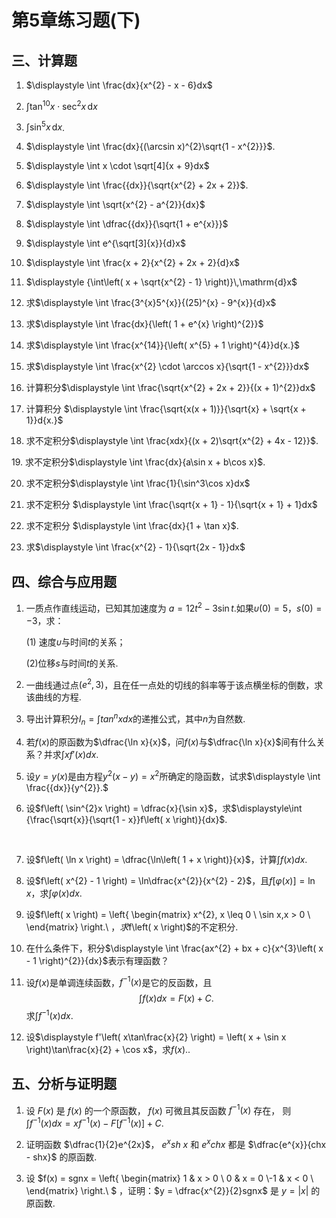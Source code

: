 # 第5章练习题(下)

## 三、计算题

1. $\displaystyle \int \frac{dx}{x^{2} - x - 6}dx$

   

2. $\displaystyle \int\tan^{10} x \cdot \sec^2x\, \mathrm{d}x$

   

3. $\displaystyle \int \sin^5 x\,\mathrm{d}x$.

   

4. $\displaystyle \int \frac{dx}{(\arcsin x)^{2}\sqrt{1 - x^{2}}}$.

   

5. $\displaystyle \int x \cdot \sqrt[4]{x + 9}dx$

   

6. $\displaystyle \int \frac{{dx}}{\sqrt{x^{2} + 2x + 2}}$.

   

7. $\displaystyle \int \sqrt{x^{2} - a^{2}}{dx}$

   

8. $\displaystyle \int \dfrac{{dx}}{\sqrt{1 + e^{x}}}$

   

9. $\displaystyle \int e^{\sqrt[3]{x}}{d}x$

   

10. $\displaystyle \int \frac{x + 2}{x^{2} + 2x + 2}{d}x$

    

11. $\displaystyle {\int\left( x + \sqrt{x^{2} - 1} \right)}\,\mathrm{d}x$

    

12. 求$\displaystyle \int \frac{3^{x}5^{x}}{(25)^{x} - 9^{x}}{d}x$

    

13. 求$\displaystyle \int \frac{dx}{\left( 1 + e^{x} \right)^{2}}$

    

14. 求$\displaystyle \int \frac{x^{14}}{\left( x^{5} + 1 \right)^{4}}d{x.}$

    

15. 求$\displaystyle \int \frac{x^{2} \cdot \arccos x}{\sqrt{1 - x^{2}}}dx$

    

16. 计算积分$\displaystyle \int \frac{\sqrt{x^{2} + 2x + 2}}{(x + 1)^{2}}dx$

    

17. 计算积分 $\displaystyle \int \frac{\sqrt{x(x + 1)}}{\sqrt{x} + \sqrt{x + 1}}d{x.}$

    

18. 求不定积分$\displaystyle \int \frac{xdx}{(x + 2)\sqrt{x^{2} + 4x - 12}}$.

    

19\. 求不定积分$\displaystyle \int \frac{dx}{a\sin x + b\cos x}$.



20. 求不定积分$\displaystyle \int \frac{1}{\sin^3\cos x}dx$

    

21. 求不定积分 $\displaystyle \int \frac{\sqrt{x + 1} - 1}{\sqrt{x + 1} + 1}dx$

    

22. 求不定积分 $\displaystyle \int \frac{dx}{1 + \tan x}$.

    

23. 求$\displaystyle \int \frac{x^{2} - 1}{\sqrt{2x - 1}}dx$

    

## 四、综合与应用题

1. 一质点作直线运动，已知其加速度为 $a = 12t^{2} - 3\sin t.$如果$\upsilon\left( 0 \right) = 5$，$s\left( 0 \right) = - 3$，求：

   (1) 速度$\upsilon$与时间$t$的关系；

   (2)位移$s$与时间$t$的关系.

   

2. 一曲线通过点$\left( e^{2},3 \right)$，且在任一点处的切线的斜率等于该点横坐标的倒数，求该曲线的方程.

   

3. 导出计算积分$I_{n} = \int {ta}n^{n}{xdx}$的递推公式，其中$n$为自然数.




4. 若$f\left( x \right)$的原函数为$\dfrac{\ln x}{x}$，问$f\left( x \right)$与$\dfrac{\ln x}{x}$间有什么关系？并求$\displaystyle\int {xf'\left( x \right)}{d}x$.

   

5. 设$y = y\left( x \right)$是由方程$y^{2}\left( x - y \right) = x^{2}$所确定的隐函数，试求$\displaystyle \int \frac{{dx}}{y^{2}}.$

   

6. 设$f\left( \sin^{2}x \right) = \dfrac{x}{\sin x}$，求$\displaystyle\int {\frac{\sqrt{x}}{\sqrt{1 - x}}f\left( x \right)}{dx}$.

   ​	

7. 设$f\left( \ln x \right) = \dfrac{\ln\left( 1 + x \right)}{x}$，计算$\displaystyle \int {f\left( x \right)}{dx}$.

   

8. 设$f\left( x^{2} - 1 \right) = \ln\dfrac{x^{2}}{x^{2} - 2}$，且$f\left\lbrack \varphi\left( x \right) \right\rbrack = \ln x$，求$\displaystyle \int {\varphi\left( x \right)}{dx}$.

   

9. 设$f\left( x \right) = \left\{ \begin{matrix}
   x^{2}, x \leq 0 \\
   \sin x,x > 0 \\
   \end{matrix} \right.\ $，求$f\left( x \right)$的不定积分.

   

10. 在什么条件下，积分$\displaystyle \int \frac{ax^{2} + bx + c}{x^{3}\left( x - 1 \right)^{2}}{dx}$表示有理函数？

    

11. 设$f\left( x \right)$是单调连续函数，$f^{- 1}\left( x \right)$是它的反函数，且$$\displaystyle \int {f\left( x \right)}dx = F\left( x \right) + C.$$ 求$\displaystyle \int {f^{- 1}\left( x \right)}{dx.}$

    

12. 设$\displaystyle f'\left( x\tan\frac{x}{2} \right) = \left( x + \sin x \right)\tan\frac{x}{2} + \cos x$，求$f\left( x \right).$.

    

## 五、分析与证明题

1. 设 $F\left( x \right)$ 是 $f(x)$ 的一个原函数， $f\left( x \right)$ 可微且其反函数 $f^{- 1}\left( x \right)$ 存在， 则$\displaystyle \int f^{- 1}\left( x \right)dx = xf^{- 1}\left( x \right) - F\left\lbrack f^{- 1}\left( x \right) \right\rbrack + C$.

   

2. 证明函数 $\dfrac{1}{2}e^{2x}$， $e^{x}{sh\ }x$ 和 $e^{x}{ch}x$ 都是 $\dfrac{e^{x}}{chx - shx}$ 的原函数.

   

3. 设 $f(x) = sgnx = \left\{ \begin{matrix}
   1 & x > 0 \\
   0 & x = 0 \\-1 & x < 0 \\
   \end{matrix} \right.\ $ ，证明：$y = \dfrac{x^{2}}{2}sgnx$ 是 $y = |x|$ 的原函数.